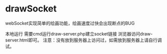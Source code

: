 # drawSocket
webSocket实现简单的绘画功能，绘画速度过快会出现断点的BUG

本地运行
需要cmd运行draw-server.php建立socket链接
浏览器访问draw-server.html即可。
注意：没有放到服务器上访问过，如需放到服务器上请自行调试。
